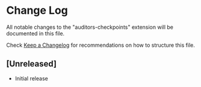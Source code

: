 # Change Log

All notable changes to the "auditors-checkpoints" extension will be documented in this file.

Check [Keep a Changelog](http://keepachangelog.com/) for recommendations on how to structure this file.

## [Unreleased]

- Initial release